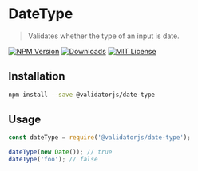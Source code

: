 # DateType

> Validates whether the type of an input is date.

[![NPM Version](https://img.shields.io/npm/v/@validatorjs/date-type.svg)](https://www.npmjs.com/package/@validatorjs/date-type)
[![Downloads](https://img.shields.io/npm/dt/@validatorjs/date-type.svg)](https://www.npmjs.com/package/@validatorjs/date-type)
[![MIT License](https://img.shields.io/npm/l/@validatorjs/date-type.svg)](../../LICENSE)

## Installation

```bash
npm install --save @validatorjs/date-type
```

## Usage

```js
const dateType = require('@validatorjs/date-type');

dateType(new Date()); // true
dateType('foo'); // false
```
